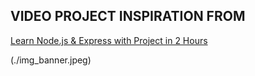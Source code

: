 ## VIDEO PROJECT INSPIRATION FROM

[Learn Node.js & Express with Project in 2 Hours](https://www.youtube.com/watch?v=H9M02of22z4&t=307s)

(./img_banner.jpeg)
